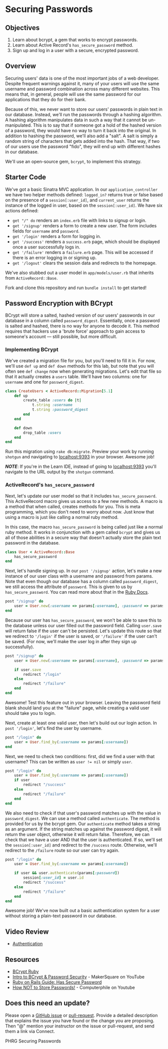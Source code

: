 # Securing Passwords

## Objectives

1. Learn about bcrypt, a gem that works to encrypt passwords.
2. Learn about Active Record's `has_secure_password` method.
3. Sign up and log in a user with a secure, encrypted password.

## Overview

Securing users' data is one of the most important jobs of a web developer. Despite frequent warnings against it, many of your users will use the same username and password combination across many different websites. This means that, in general, people will use the same password for our applications that they do for their bank.

Because of this, we never want to store our users' passwords in plain text in our database. Instead, we'll run the passwords through a hashing algorithm. A hashing algorithm manipulates data in such a way that it cannot be un-manipulated. This is to say that if someone got a hold of the hashed version of a password, they would have no way to turn it back into the original. In addition to hashing the password, we'll also add a "salt". A salt is simply a random string of characters that gets added into the hash. That way, if two of our users use the password "fido", they will end up with different hashes in our database.

We'll use an open-source gem, `bcrypt`, to implement this strategy.

## Starter Code

We've got a basic Sinatra MVC application. In our `application_controller` we have two helper methods defined: `logged_in?` returns true or false based on the presence of a `session[:user_id]`, and `current_user` returns the instance of the logged in user, based on the `session[:user_id]`. We have six actions defined:

* `get "/" do` renders an `index.erb` file with links to signup or login.
* `get '/signup'` renders a form to create a new user. The form includes fields for `username` and `password`.
* `get '/login'` renders a form for logging in.
* `get '/success'` renders a `success.erb` page, which should be displayed once a user successfully logs in.
* `get '/failure'` renders a `failure.erb` page. This will be accessed if there is an error logging in or signing up.
* `get '/logout'` clears the session data and redirects to the homepage.

We've also stubbed out a user model in `app/models/user.rb` that inherits from `ActiveRecord::Base`.

Fork and clone this repository and run `bundle install` to get started!

## Password Encryption with BCrypt

BCrypt will store a salted, hashed version of our users' passwords in our database in a column called `password_digest`. Essentially, once a password is salted and hashed, there is no way for anyone to decode it. This method requires that hackers use a 'brute force' approach to gain access to someone's account –– still possible, but more difficult.

### Implementing BCrypt

We've created a migration file for you, but you'll need to fill it in. For now, we'll use `def up` and `def down` methods for this lab, but note that you will often see `def change` now when generating migrations. Let's edit that file so that
it actually creates a `users` table. We'll have two columns: one for `username`
and one for `password_digest`.

```ruby
class CreateUsers < ActiveRecord::Migration[5.1]
	def up
		create_table :users do |t|
			t.string :username
			t.string :password_digest
		end
	end

	def down
		drop_table :users
	end
end
```

Run this migration using `rake db:migrate`. Preview your work by running
`shotgun` and navigating to [localhost:9393](http://localhost:9393/) in your
browser. Awesome job!

**_NOTE_**: If you're in the Learn IDE, instead of going to [localhost:9393](http://localhost:9393/) you'll navigate to the URL output by
the `shotgun` command.

### ActiveRecord's `has_secure_password`

Next, let's update our user model so that it includes `has_secure_password`.
This ActiveRecord macro gives us access to a few new methods. A macro is a
method that when called, creates methods for you. This is meta programming,
which you don't need to worry about now. Just know that using a macro is just
like calling a normal ruby method.

In this case, the macro `has_secure_password` is being called just like a
normal ruby method. It works in conjunction with a gem called `bcrypt` and
gives us all of those abilities in a secure way that doesn't actually store the
plain text password in the database.

```ruby
class User < ActiveRecord::Base
	has_secure_password
end
```

Next, let's handle signing up. In our `post '/signup'` action, let's make a new
instance of our user class with a username and password from params. Note that
even though our database has a column called `password_digest`, we still access
the attribute of `password`. This is given to us by `has_secure_password`. You
can read more about that in the [Ruby Docs](http://api.rubyonrails.org/classes/ActiveModel/SecurePassword/ClassMethods.html#method-i-has_secure_password).

```ruby
post "/signup" do
	user = User.new(:username => params[:username], :password => params[:password])
end
```

Because our user has `has_secure_password`, we won't be able to save this to
the database unless our user filled out the password field. Calling `user.save`
will return false if the user can't be persisted. Let's update this route so
that we redirect to `'/login'` if the user is saved, or `'/failure'` if the
user can't be saved. (For now, we'll make the user log in after they sign up
successfully).

```ruby
post "/signup" do
	user = User.new(:username => params[:username], :password => params[:password])

	if user.save
		redirect "/login"
	else
		redirect "/failure"
	end
end
```

Awesome! Test this feature out in your browser. Leaving the password field
blank should land you at the "failure" page, while creating a valid user should
take you to login.

Next, create at least one valid user, then let's build out our login action. In
`post '/login'`, let's find the user by username.

```ruby
post "/login" do
	user = User.find_by(:username => params[:username])
end
```

Next, we need to check two conditions: first, did we find a user with that
username? This can be written as `user != nil` or simply `user`.

```ruby
post "/login" do
	user = User.find_by(:username => params[:username])
	if user
		redirect "/success"
	else
		redirect "/failure"
	end
end
```

We also need to check if that user's password matches up with the value in `password_digest`. We can use a method called `authenticate`. The method is
provided for us by the bcrypt gem. Our `authenticate` method takes a string as
an argument. If the string matches up against the password digest, it will
return the user object, otherwise it will return false. Therefore, we can check
that we have a user AND that the user is authenticated. If so, we'll set the `session[:user_id]` and redirect to the `/success` route. Otherwise, we'll
redirect to the `/failure` route so our user can try again.

```ruby
post "/login" do
	user = User.find_by(:username => params[:username])

	if user && user.authenticate(params[:password])
		session[:user_id] = user.id
		redirect "/success"
	else
		redirect "/failure"
	end
end
```

Awesome job! We've now built out a basic authentication system for a user
without storing a plain-text password in our database.

## Video Review

* [Authentication](https://www.youtube.com/watch?v=_S1s6R-_wYc)

## Resources

* [BCrypt Ruby](https://github.com/codahale/bcrypt-ruby)
* [Intro to BCrypt & Password Security](https://www.youtube.com/watch?v=O6cmuiTBZVs) - MakerSquare on YouTube
* [Ruby on Rails Guide: Has Secure Password](http://api.rubyonrails.org/classes/ActiveModel/SecurePassword/ClassMethods.html)
* [How NOT to Store Passwords!](https://www.youtube.com/watch?v=8ZtInClXe1Q) - Computerphile on Youtube

## Does this need an update?
Please open a [GitHub issue](https://github.com/learn-co-curriculum/phrg-sinatra-password-security/issues) or [pull-request](https://github.com/learn-co-curriculum/phrg-sinatra-password-security/pulls). Provide a detailed description that explains the issue you have found or the change you are proposing. Then "@" mention your instructor on the issue or pull-request, and send them a link via Connect.

<p data-visibility='hidden'>PHRG Securing Passwords</p>

